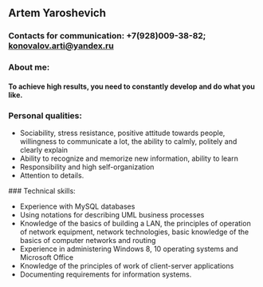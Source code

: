 ## Artem Yaroshevich
### Contacts for communication: +7(928)009-38-82; konovalov.arti@yandex.ru
### About me: 
#### To achieve high results, you need to constantly develop and do what you like.
### Personal qualities: 
<ul><li>Sociability, stress resistance, positive attitude towards people, willingness to communicate a lot, the ability to calmly, politely and clearly explain</li> <li>Ability to recognize and memorize new information, ability to learn</li> <li>Responsibility and high self-organization</li> <li>Attention to details.</li></ul>
### Technical skills:
<ul><li>Experience with MySQL databases</li> <li>Using notations for describing UML business processes</li> <li>Knowledge of the basics of building a LAN, the principles of operation of network equipment, network technologies, basic knowledge of the basics of computer networks and routing</li> <li>Experience in administering Windows 8, 10 operating systems and Microsoft Office</li> <li>Knowledge of the principles of work of client-server applications</li> <li>Documenting requirements for information systems.</li> </ul> 